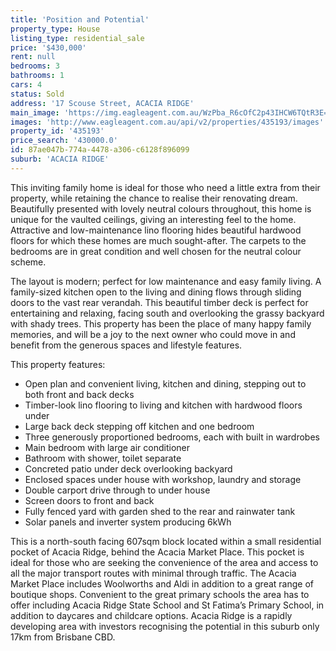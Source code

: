```yaml
---
title: 'Position and Potential'
property_type: House
listing_type: residential_sale
price: '$430,000'
rent: null
bedrooms: 3
bathrooms: 1
cars: 4
status: Sold
address: '17 Scouse Street, ACACIA RIDGE'
main_image: 'https://img.eagleagent.com.au/WzPba_R6cOfC2p43IHCW6TQtR3E=/1280x854/smart/https://s3-us-west-2.amazonaws.com/eagleagent-orig/images/6821569/126652282-image-M.jpg'
images: 'http://www.eagleagent.com.au/api/v2/properties/435193/images'
property_id: '435193'
price_search: '430000.0'
id: 87ae047b-774a-4478-a306-c6128f896099
suburb: 'ACACIA RIDGE'
---
```

This inviting family home is ideal for those who need a little extra from their property, while retaining the chance to realise their renovating dream. Beautifully presented with lovely neutral colours throughout, this home is unique for the vaulted ceilings, giving an interesting feel to the home. Attractive and low-maintenance lino flooring hides beautiful hardwood floors for which these homes are much sought-after. The carpets to the bedrooms are in great condition and well chosen for the neutral colour scheme.

The layout is modern; perfect for low maintenance and easy family living. A family-sized kitchen open to the living and dining flows through sliding doors to the vast rear verandah. This beautiful timber deck is perfect for entertaining and relaxing, facing south and overlooking the grassy backyard with shady trees. This property has been the place of many happy family memories, and will be a joy to the next owner who could move in and benefit from the generous spaces and lifestyle features.

This property features:

*  Open plan and convenient living, kitchen and dining, stepping out to both front and back decks
*  Timber-look lino flooring to living and kitchen with hardwood floors under
*  Large back deck stepping off kitchen and one bedroom
*  Three generously proportioned bedrooms, each with built in wardrobes
*  Main bedroom with large air conditioner
*  Bathroom with shower, toilet separate
*  Concreted patio under deck overlooking backyard
*  Enclosed spaces under house with workshop, laundry and storage
*  Double carport drive through to under house
*  Screen doors to front and back
*  Fully fenced yard with garden shed to the rear and rainwater tank
*  Solar panels and inverter system producing 6kWh

This is a north-south facing 607sqm block located within a small residential pocket of Acacia Ridge, behind the Acacia Market Place. This pocket is ideal for those who are seeking the convenience of the area and access to all the major transport routes with minimal through traffic. The Acacia Market Place includes Woolworths and Aldi in addition to a great range of boutique shops. Convenient to the great primary schools the area has to offer including Acacia Ridge State School and St Fatima’s Primary School, in addition to daycares and childcare options. Acacia Ridge is a rapidly developing area with investors recognising the potential in this suburb only 17km from Brisbane CBD.